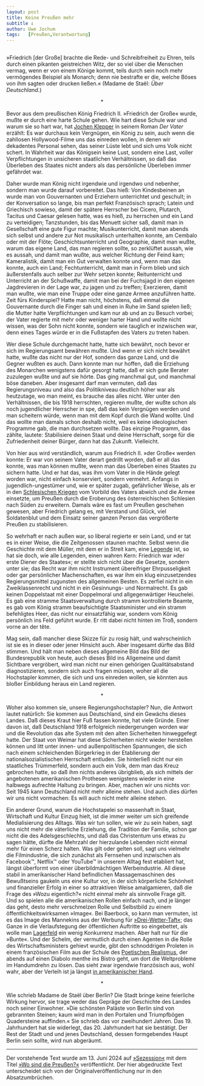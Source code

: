 ```yaml
---
layout:	post
title: Keine Preußen mehr
subtitle :
author:	Uwe Jochum
tags:   [Preußen,Verantwortung]
---
```


<img src="https://vg09.met.vgwort.de/na/4a09723cfb39456f879f18a691dcd908" width="1" height="1" alt="">

»Friedrich \[der Große\] brachte die Rede- und Schreibfreiheit zu
Ehren, teils durch einen pikanten geistreichen Witz, der so viel
über die Menschen vermag, wenn er von einem Könige kommt, teils
durch sein noch mehr vermögendes Beispiel als Monarch; denn nie
bestrafte er die, welche Böses von ihm sagten oder drucken
ließen.« (Madame de Staël: *Über Deutschland*.)

<p style="text-align: center;">*</p>


Bevor aus dem preußischen König Friedrich II. »Friedrich der
Große« wurde, mußte er durch eine harte Schule gehen. Wie hart
diese Schule war und warum sie so hart war, hat [Jochen
Klepper](https://de.wikipedia.org/wiki/Jochen_Klepper) in seinem
Roman *Der Vater* erzählt: Es war durchaus kein Vergnügen, ein
König zu sein, auch wenn die zahllosen Hollywood-Filme uns das
einreden wollen, in denen wir dekadentes Personal sehen, das
seiner Lüste lebt und sich ums Volk nicht schert. In Wahrheit war
das Königsein keine Lust, sondern eine Last, voller
Verpflichtungen in unsicheren staatlichen Verhältnissen, so daß
das Überleben des Staates nicht anders als das persönliche
Überleben immer gefährdet war.

Daher wurde man König nicht irgendwie und irgendwo und nebenher, sondern
man wurde darauf vorbereitet. Das hieß: Von Kindesbeinen an wurde man
von Gouvernanten und Erziehern unterrichtet und geschult; in der
Konversation so lange, bis man perfekt Französisch sprach; Latein und
Griechisch sowieso, damit der spätere Herrscher bei Cicero, Plutarch,
Tacitus und Caesar gelesen hatte, was es hieß, zu herrschen und ein Land
zu verteidigen; Tanzstunden, bis das Menuett sicher saß, damit man in
Gesellschaft eine gute Figur machte; Musikunterricht, damit man abends
sich selbst und andere zur Not musikalisch unterhalten konnte, am
Cembalo oder mit der Flöte; Geschichtsunterricht und Geographie, damit
man wußte, warum das eigene Land, das man regieren sollte, so zerklüftet
aussah, wie es aussah, und damit man wußte, aus welcher Richtung der
Feind kam; Kameralistik, damit man ein Gut verwalten konnte und, wenn
man das konnte, auch ein Land; Fechtunterricht, damit man in Form blieb
und sich äußerstenfalls auch selber zur Wehr setzen konnte;
Reitunterricht und Unterricht an der Schußwaffe, damit man bei der
Fuchsjagd in den eigenen Jagdrevieren in der Lage war, zu jagen und zu
treffen; Exerzieren, damit man wußte, wie man eine Truppe oder eine
ganze Armee anzuführen hatte. Zeit fürs Kinderspiel? Hatte man nicht,
höchstens, daß einmal die Gouvernante durch die Finger sah und einen in
Ruhe im Sand spielen ließ; die Mutter hatte Verpflichtungen und kam nur
ab und an zu Besuch vorbei; der Vater regierte mit mehr oder weniger
harter Hand und wollte nicht wissen, was der Sohn nicht konnte, sondern
wie tauglich er inzwischen war, denn eines Tages würde er in die
Fußstapfen des Vaters zu treten haben.

Wer diese Schule durchgemacht hatte, hatte sich bewährt, noch bevor er
sich im Regierungsamt bewähren mußte. Und wenn er sich nicht bewährt
hatte, wußte das nicht nur der Hof, sondern das ganze Land, und die
Gegner wußten es auch. Dann konnte man nur hoffen, daß die Erziehung des
Monarchen wenigstens dafür gesorgt hatte, daß er sich gute Berater
zuzulegen wußte und auf sie hörte. Das ging manchmal gut, und manchmal
böse daneben. Aber insgesamt darf man vermuten, daß das Regierungsniveau
und also das Politikniveau deutlich höher war als heutzutage, wo man
meint, es brauche das alles nicht. Wer unter den Verhältnissen, die bis
1918 herrschten, regieren mußte, der wußte schon als noch jugendlicher
Herrscher in spe, daß das kein Vergnügen werden und man scheitern würde,
wenn man mit dem Kopf durch die Wand wollte. Und das wollte man damals
schon deshalb nicht, weil es keine ideologischen Programme gab, die man
durchsetzen wollte. Das einzige Programm, das zählte, lautete:
Stabilisiere deinen Staat und deine Herrschaft, sorge für die
Zufriedenheit deiner Bürger, dann hat das Zukunft. Vielleicht.

Von hier aus wird verständlich, warum aus Friedrich II. »der
Große« werden konnte: Er war von seinem Vater derart gedrillt
worden, daß er all das konnte, was man können mußte, wenn man das
Überleben eines Staates zu sichern hatte. Und er hat das, was ihm
vom Vater in die Hände gelegt worden war, nicht einfach
konserviert, sondern vermehrt. Anfangs in jugendlich-ungestümer
und, wie er später zugab, gefährlicher Weise, als er in den
[Schlesischen
Kriegen](https://de.wikipedia.org/wiki/Schlesische_Kriege) vom
Vorbild des Vaters abwich und die Armee einsetzte, um Preußen
durch die Eroberung des österreichischen Schlesien nach Süden zu
erweitern. Damals wäre es fast um Preußen geschehen gewesen, aber
Friedrich gelang es, mit Verstand und Glück, viel Soldatenblut
und dem Einsatz seiner ganzen Person das vergrößerte Preußen zu
stabilisieren.

So wehrhaft er nach außen war, so liberal regierte er sein Land, und er
tat es in einer Weise, die die Zeitgenossen staunen machte. Selbst wenn
die Geschichte mit dem Müller, mit dem er in Streit kam, eine
[Legende](https://de.wikipedia.org/wiki/Müller-Arnold-Fall) ist, so hat
sie doch, wie alle Legenden, einen wahren Kern: Friedrich war »der erste
Diener des Staates«; er stellte sich nicht über die Gesetze, sondern
unter sie; das Recht war ihm nicht Instrument übereifriger
Ehrpusseligkeit oder gar persönlicher Machenschaften, es war ihm ein
klug einzusetzendes Regierungsmittel zugunsten des allgemeinen Besten.
Es zerfiel nicht in ein Zweiklassenrecht und nicht in ein Gesinnungs-
und Normalrecht. Es gab keinen Doppelstaat mit einer Doppelmoral und
allgegenwärtiger Heuchelei. Es gab eine stramme Staatsverwaltung durch
stramm kontrollierte Beamte, es gab vom König stramm beaufsichtigte
Staatsminister und ein stramm befehligtes Heer, das nicht nur
einsatzfähig war, sondern vom König persönlich ins Feld geführt wurde.
Er ritt dabei nicht hinten im Troß, sondern vorne an der tête.

Mag sein, daß mancher diese Skizze für zu rosig hält, und wahrscheinlich
ist sie es in dieser oder jener Hinsicht auch. Aber insgesamt dürfte das
Bild stimmen. Und hält man neben dieses allgemeine Bild das Bild der
Bundesrepublik von heute, auch dieses Bild ins Allgemeine und damit
Sichtbare vergröbert, wird man nicht nur einen gehörigen
Qualitätsabstand diagnostizieren, sondern sich auch fragen müssen, woher
all die Hochstapler kommen, die sich und uns einreden wollen, sie
könnten aus bloßer Einbildung heraus ein Land regieren.

<p style="text-align: center;">*</p>

Woher also kommen sie, unsere Regierungshochstapler? Nun, die Antwort
lautet natürlich: Sie kommen aus Deutschland, sind ein Gewächs dieses
Landes. Daß dieses Kraut hier Fuß fassen konnte, hat viele Gründe. Einer
davon ist, daß Deutschland 1918 erfolgreich niedergerungen worden war
und die Revolution das alte System mit den alten Sicherheiten
hinweggefegt hatte. Der Staat von Weimar hat diese Sicherheiten nicht
wieder herstellen können und litt unter innen- und außenpolitischen
Spannungen, die sich nach einem schleichenden Bürgerkrieg in der
Etablierung der nationalsozialistischen Herrschaft entluden. Sie
hinterließ nicht nur ein staatliches Trümmerfeld, sondern auch ein Volk,
dem man das Kreuz gebrochen hatte, so daß ihm nichts anderes übrigblieb,
als sich mittels der angebotenen amerikanischen Prothesen wenigstens
wieder in eine halbwegs aufrechte Haltung zu bringen. Aber, machen wir
uns nichts vor: Seit 1945 kann Deutschland nicht mehr alleine stehen.
Und auch dies dürfen wir uns nicht vormachen: Es will auch nicht mehr
alleine stehen.

Ein anderer Grund, warum die Hochstapelei so massenhaft in Staat,
Wirtschaft und Kultur Einzug hielt, ist die immer weiter um sich
greifende Medialisierung des Alltags. Was wir tun sollen, wie wir
zu sein haben, sagt uns nicht mehr die väterliche Erziehung, die
Tradition der Familie, schon gar nicht die des Adelsgeschlechts,
und daß das Christentum uns etwas zu sagen hätte, dürfte die
Mehrzahl der hierzulande Lebenden nicht einmal mehr für einen
Scherz halten. Was gilt oder gelten soll, sagt uns vielmehr die
Filmindustrie, die sich zunächst als Fernsehen und inzwischen als
Facebook™, Netflix™ oder YouTube™ in unserem Alltag fest
etabliert hat, längst überformt von einer überbildmächtigen
Werbeindustrie. All diese stabil in amerikanischer Hand
befindlichen Massagemaschinen des Bewußtseins gaukeln uns eine
Kultur vor, in der sich körperliche Schönheit und finanzieller
Erfolg in einer so attraktiven Weise amalgamieren, daß die Frage
des »Wozu eigentlich?« nicht einmal mehr als sinnvolle Frage
gilt. Und so spielen alle die amerikanischen Rollen einfach nach,
und je länger das geht, desto mehr verschmelzen Rolle und
Selbstbild zu einem öffentlichkeitswirksamen »Image«. Bei
Baerbock, so kann man vermuten, ist es das Image des Mannekins
aus der Werbung für
[»Drei-Wetter-Taft«](https://youtu.be/J2dRPZ5dDGA); das Ganze in
die Verlaufstegung der öffentlichen Auftritte so eingebettet, als
wolle man
[Lagerfeld](https://www.weser-kurier.de/deutschland-welt/lagerfeld-macht-elphi-zum-laufsteg-doc7e3n7r5vq6wlk2rs5ov?reloc_action=artikel&reloc_label=/deutschland-welt/deutschland-welt-vermischtes_artikel,-lagerfeld-macht-elphi-zum-laufsteg-_arid,1677516.html)
ein wenig Konkurrenz machen. Aber halt nur für die »Bunte«. Und
der Schelm, der vermutlich durch einen Agenten in die Rolle des
Wirtschaftsministers gehievt wurde, gibt den schnoddrigen
Proleten in einem französischen Film aus der Schule des
[Poetischen
Realismus](https://de.wikipedia.org/wiki/Poetischer_Realismus_(Film)),
der abends auf einen Diabolo menthe ins Bistro geht, um dort die
Weltprobleme im Handumdrehn zu lösen. Das sieht zwar irgendwie
französisch aus, wohl wahr, aber der Verleih ist ja längst [in
amerikanischer
Hand](https://de.wikipedia.org/wiki/Filmverleih#Unternehmen).

<p style="text-align: center;">*</p>

Wie schrieb Madame de Staël über Berlin? Die Stadt bringe keine
feierliche Wirkung hervor, sie trage weder das Gepräge der
Geschichte des Landes noch seiner Einwohner. »Die schönsten
Paläste von Berlin sind von gebrannten Steinen; kaum wird man in
den Portalen und Triumpfbögen Quadersteine auffinden.« Sie
schrieb das vor zweihundert Jahren. Das 19.  Jahrhundert hat sie
widerlegt, das 20. Jahrhundert hat sie bestätigt.  Der Rest der
Stadt und und jenes Deutschland, dessen formgebendes Haupt Berlin
sein sollte, wird nun abgeräumt.

---

Der vorstehende Text wurde am 13. Juni 2024 auf
[»Sezession«](https://sezession.de/) mit dem Titel [»Wo sind die
Preußen?«](https://sezession.de/69316/wo-sind-die-preussen-gedanken-von-uwe-jochum)
veröffentlicht. Der hier abgedruckte Text unterscheidet sich von
der Originalveröffentlichung nur in den Absatzumbrüchen.
